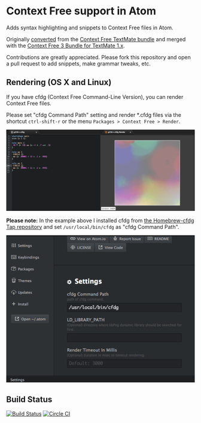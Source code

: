 # Context Free support in Atom

Adds syntax highlighting and snippets to Context Free files in Atom.

Originally [converted](http://atom.io/docs/latest/converting-a-text-mate-bundle)
from the [Context Free TextMate bundle](https://github.com/textmate/context-free.tmbundle)
and merged with the [Context Free 3 Bundle for TextMate 1.x](https://github.com/Royaljerry/cfdg-3-bundle-for-textmate-1-x).

Contributions are greatly appreciated. Please fork this repository and open a
pull request to add snippets, make grammar tweaks, etc.

## Rendering (OS X and Linux)

If you have cfdg (Context Free Command-Line Version), you can render Context Free files.

Please set "cfdg Command Path" setting and render *.cfdg files via the shortcut `ctrl-shift-r` or the menu `Packages > Context Free > Render`.

![Language Context Free - Rendering Screenshot](https://raw.githubusercontent.com/kn1kn1/language-context-free/master/rendering.png)

**Please note:** In the example above I installed cfdg from [the Homebrew-cfdg Tap repository](https://github.com/kn1kn1/homebrew-cfdg) and set `/usr/local/bin/cfdg` as "cfdg Command Path".

![cfdg Command Path setting](https://raw.githubusercontent.com/kn1kn1/language-context-free/master/settings.png)

## Build Status

[![Build Status](https://travis-ci.org/kn1kn1/language-context-free.svg?branch=master)](https://travis-ci.org/kn1kn1/language-context-free)
[![Circle CI](https://circleci.com/gh/kn1kn1/language-context-free.png?style=shield)](https://circleci.com/gh/kn1kn1/language-context-free)
